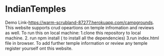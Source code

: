 # IndianTemples
Demo Link-https://warm-scrubland-87277.herokuapp.com/campgrounds.
This website supports crud opeartions on temple infromation and reviews as well.
To run this on local machine:
1.clone this repository to local machine.
2. run npm install ( to install all the dependencies)
3.run index.html file in browser.
To add further temple information or review any temple register yourself ont this website.
